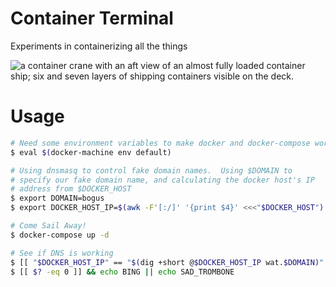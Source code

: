 Container Terminal
==================

Experiments in containerizing all the things

![a container crane with an aft view of an almost fully loaded container ship; six and seven layers of shipping containers visible on the deck.](http://dobbs.github.io/container-terminal/HHLA_Container_Terminal_Altenwerder.jpg)

Usage
=====

```bash
# Need some environment variables to make docker and docker-compose work
$ eval $(docker-machine env default)

# Using dnsmasq to control fake domain names.  Using $DOMAIN to
# specify our fake domain name, and calculating the docker host's IP
# address from $DOCKER_HOST
$ export DOMAIN=bogus  
$ export DOCKER_HOST_IP=$(awk -F'[:/]' '{print $4}' <<<"$DOCKER_HOST")

# Come Sail Away!
$ docker-compose up -d

# See if DNS is working
$ [[ "$DOCKER_HOST_IP" == "$(dig +short @$DOCKER_HOST_IP wat.$DOMAIN)" ]]
$ [[ $? -eq 0 ]] && echo BING || echo SAD_TROMBONE
```

